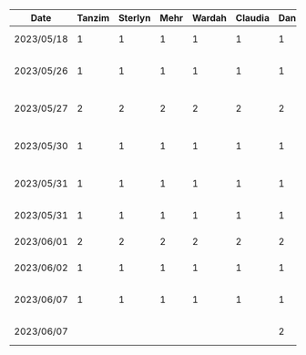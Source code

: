 | Date       | Tanzim | Sterlyn | Mehr | Wardah | Claudia | Daniel | Task                                |
|------------|--------|---------|------|--------|---------|--------|-------------------------------------|
| 2023/05/18 | 1      | 1       | 1    | 1      | 1       | 1      | Brainstorming meeting               |
| 2023/05/26 | 1      | 1       | 1    | 1      | 1       | 1      | Presentation delegation meeting     |
| 2023/05/27 | 2      | 2       | 2    | 2      | 2       | 2      | Presentation scripting and diagrams |
| 2023/05/30 | 1      | 1       | 1    | 1      | 1       | 1      | Group presentation practice         |
| 2023/05/31 | 1      | 1       | 1    | 1      | 1       | 1      | post presentation doc changes       |
| 2023/05/31 | 1      | 1       | 1    | 1      | 1       | 1      | Presentation day                    |
| 2023/06/01 | 2      | 2       | 2    | 2      | 2       | 2      | Proposal doc meeting                |
| 2023/06/02 | 1      | 1       | 1    | 1      | 1       | 1      | Finishing proposal doc              |
| 2023/06/07 | 1      | 1       | 1    | 1      | 1       | 1      | Group meeting for buddy eval        |
| 2023/06/07 |        |         |      |        |         | 2      | Buddy eval work                     |
